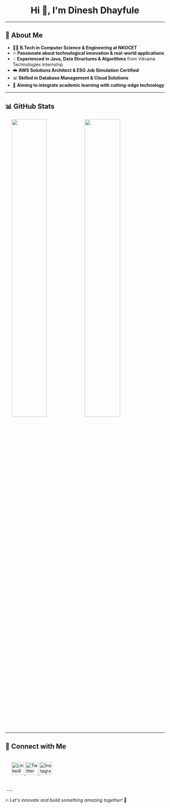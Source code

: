 <h1 align="center">Hi 👋, I'm Dinesh Dhayfule</h1>

---

## 🚀 About Me  

- 🧑‍💻 **B.Tech in Computer Science & Engineering at NKOCET**  
- 🔥 **Passionate about technological innovation & real-world applications**  
- 💡 **Experienced in Java, Data Structures & Algorithms** from Vikrama Technologies internship  
- ☁️ **AWS Solutions Architect & ESG Job Simulation Certified**  
- 📊 **Skilled in Database Management & Cloud Solutions**  
- 🎯 **Aiming to integrate academic learning with cutting-edge technology**  

---

## 📊 GitHub Stats  

<p align="left"  style="margin:20px;">
  <img width="49%" src="https://github-readme-stats.vercel.app/api/top-langs/?username=dineshdhayfule&theme=merko&layout=compact&hide_langs_below=1" /> 
  <img width="49%" src="https://github-readme-stats.vercel.app/api?username=dineshdhayfule&show_icons=true&theme=monokai&count_private=true" />
</p>

---

## 🔗 Connect with Me  

<div  style="padding: 20px;">
  <a href="https://linkedin.com/in/dinesh-dhayfule" target="_blank">
  <img src="https://raw.githubusercontent.com/rahuldkjain/github-profile-readme-generator/master/src/images/icons/Social/linked-in-alt.svg" alt="LinkedIn" height="40" width="40"/>
</a>
<a href="https://twitter.com/d_28_9_" target="_blank">
  <img src="https://raw.githubusercontent.com/rahuldkjain/github-profile-readme-generator/master/src/images/icons/Social/twitter.svg" alt="Twitter" height="40" width="40"/>
</a>
<a href="https://www.instagram.com/dinesh_1_9/" target="_blank">
  <img src="https://raw.githubusercontent.com/rahuldkjain/github-profile-readme-generator/master/src/images/icons/Social/instagram.svg" alt="Instagram" height="40" width="40"/>
</a>
</div>
<br>
<img src="https://komarev.com/ghpvc/?username=dineshdhayfule&style=flat-round&color=green" alt=""/>
---

🔥 *Let's innovate and build something amazing together!* 🚀
